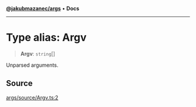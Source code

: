 [**@jakubmazanec/args**](../README.md) • **Docs**

---

# Type alias: Argv

> **Argv**: `string`[]

Unparsed arguments.

## Source

[args/source/Argv.ts:2](https://github.com/jakubmazanec/js-tools/blob/51bfc5b913a7a7ef21d8d702a0d87d72983e112a/packages/args/source/Argv.ts#L2)
